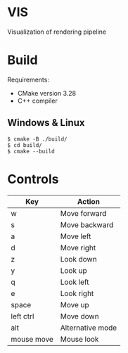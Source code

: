 # VIS

Visualization of rendering pipeline

# Build

Requirements:
- CMake version 3.28
- C++ compiler

## Windows & Linux

~~~
$ cmake -B ./build/
$ cd build/
$ cmake --build
~~~

# Controls
| Key | Action |
| --- | ------ |
| w | Move forward |
| s | Move backward |
| a | Move left |
| d | Move right |
| z | Look down |
| y | Look up |
| q | Look left |
| e | Look right |
| space | Move up|
| left ctrl | Move down |
| alt | Alternative mode |
| mouse move | Mouse look |
